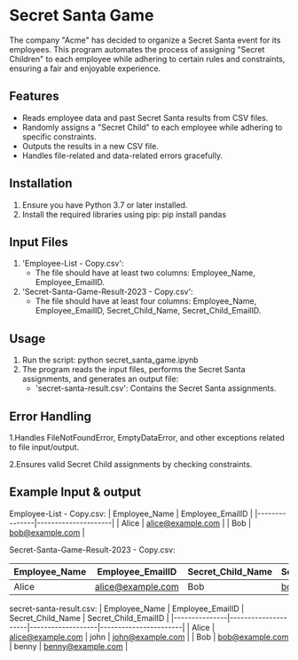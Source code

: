 
# Secret Santa Game 

The company "Acme" has decided to organize a Secret Santa event for its employees. This program automates the process of assigning "Secret Children" to each employee while adhering to certain rules and constraints, ensuring a fair and enjoyable experience.





## Features

- Reads employee data and past Secret Santa results from CSV files.
- Randomly assigns a "Secret Child" to each employee while adhering to specific constraints.
- Outputs the results in a new CSV file.
- Handles file-related and data-related errors gracefully.




## Installation

1. Ensure you have Python 3.7 or later installed.
2. Install the required libraries using pip:
   pip install pandas

## Input Files

1. 'Employee-List - Copy.csv':
   - The file should have at least two columns: Employee_Name, Employee_EmailID.
2. 'Secret-Santa-Game-Result-2023 - Copy.csv':
   - The file should have at least four columns: Employee_Name, Employee_EmailID, Secret_Child_Name, Secret_Child_EmailID.


## Usage

1. Run the script:
   python secret_santa_game.ipynb
2. The program reads the input files, performs the Secret Santa assignments, and generates an output file:
   - 'secret-santa-result.csv': Contains the Secret Santa assignments.


## Error Handling

1.Handles FileNotFoundError, EmptyDataError, and other exceptions related to file input/output.

2.Ensures valid Secret Child assignments by checking constraints.

## Example Input & output

Employee-List - Copy.csv:
| Employee_Name | Employee_EmailID    |
|---------------|---------------------|
| Alice         | alice@example.com   |
| Bob           | bob@example.com     |

Secret-Santa-Game-Result-2023 - Copy.csv:

| Employee_Name | Employee_EmailID    | Secret_Child_Name | Secret_Child_EmailID  |
|---------------|---------------------|-------------------|-----------------------|
| Alice         | alice@example.com   | Bob               | bob@example.com       |


secret-santa-result.csv:
| Employee_Name | Employee_EmailID    | Secret_Child_Name | Secret_Child_EmailID  |
|---------------|---------------------|-------------------|-----------------------|
| Alice         | alice@example.com   | john              | john@example.com       |
| Bob           | bob@example.com     | benny            | benny@example.com     |
